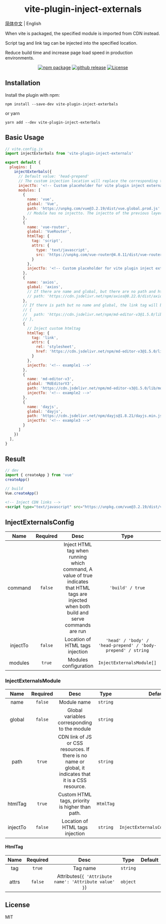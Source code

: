 <h1 align="center">vite-plugin-inject-externals</h1>

[简体中文](./README.zh-CN.md) | English

When vite is packaged, the specified module is imported from CDN instead.

Script tag and link tag can be injected into the specified location.

Reduce build time and increase page load speed in production environments.

<p align="center">
    <a href="https://npmjs.com/package/vite-plugin-inject-externals/releases"><img src="https://img.shields.io/npm/v/vite-plugin-inject-externals.svg" alt="npm package"></a>
    <a href="https://github.com/lihanspace/vite-plugin-inject-externals/releases"><img src="https://img.shields.io/github/v/release/lihanspace/vite-plugin-inject-externals.svg" alt="github release"></a>
    <a href="https://github.com/lihanspace/vite-plugin-inject-externals/blob/master/LICENSE"><img src="https://img.shields.io/github/license/lihanspace/vite-plugin-inject-externals.svg" alt="License"></a>
</p>

## Installation

Install the plugin with npm:

```shell
npm install --save-dev vite-plugin-inject-exterbals
```

or yarn

```shell
yarn add --dev vite-plugin-inject-exterbals
```

## Basic Usage

```js
// vite.config.js
import injectExterbals from 'vite-plugin-inject-externals'

export default {
  plugins: [
    injectExterbals({
      // Default value: 'head-prepend'
      // The custom injection location will replace the corresponding text in index.html
      injectTo: '<!-- Custom placeholder for vite plugin inject externals -->',
      modules: [
        {
          name: 'vue',
          global: 'Vue',
          path: 'https://unpkg.com/vue@3.2.19/dist/vue.global.prod.js'
          // Module has no injectto. The injectto of the previous layer is the default
        },
        {
          name: 'vue-router',
          global: 'VueRouter',
          htmlTag: {
            tag: 'script',
            attrs: {
              type: 'text/javascript',
              src: 'https://unpkg.com/vue-router@4.0.11/dist/vue-router.global.prod.js'
            }
          },
          injectTo: '<!-- Custom placeholder for vite plugin inject externals -->'
        },
        {
          name: 'axios',
          global: 'axios',
          // If there are name and global, but there are no path and htmltag, the global variables will be replaced directly, but the script tag will not be injected
          // path: 'https://cdn.jsdelivr.net/npm/axios@0.22.0/dist/axios.min.js'
        },
        // If there is path but no name and global, the link tag will be injected
        // {
        //   path: 'https://cdn.jsdelivr.net/npm/md-editor-v3@1.5.0/lib/style.css',
        // },
        {
          // Inject custom htmltag
          htmlTag: {
            tag: 'link',
            attrs: {
              rel: 'stylesheet',
              href: 'https://cdn.jsdelivr.net/npm/md-editor-v3@1.5.0/lib/style.css'
            }
          },
          injectTo: '<!-- example1 -->'
        },
        {
          name: 'md-editor-v3',
          global: 'MdEditorV3',
          path: 'https://cdn.jsdelivr.net/npm/md-editor-v3@1.5.0/lib/md-editor-v3.umd.js',
          injectTo: '<!-- example2 -->'
        },
        {
          name: 'dayjs',
          global: 'dayjs',
          path: 'https://cdn.jsdelivr.net/npm/dayjs@1.8.21/dayjs.min.js',
          injectTo: '<!-- example3 -->'
        }
      ]
    })
  ],
}
```

## Result
```js
// dev
import { createApp } from 'vue'
createApp()

// build
Vue.createApp()
```
```html
<!-- Inject CDN links -->
<script type="text/javascript" src="https://unpkg.com/vue@3.2.19/dist/vue.global.prod.js"></script>
```

## InjectExternalsConfig

Name | Required | Desc | Type | Default
:---: | :---: | :---: | :---: | :---:
command | `false` | Inject HTML tag when running which command, A value of true indicates that HTML tags are injected when both build and serve commands are run | `'build' / true` | `'build'`
injectTo | `false` | Location of HTML tags injection | `'head' / 'body' / 'head-prepend' / 'body-prepend' / string` | `'head-prepend'`
modules | `true` | Modules configuration | `InjectExternalsModule[]` | `[]`

### InjectExternalsModule

Name | Required | Desc | Type | Default
:---: | :---: | :---: | :---: | :---:
name | `false` | Module name | `string`
global | `false` | Global variables corresponding to the module | `string`
path | `true` | CDN link of JS or CSS resources. If there is no name or global, it indicates that it is a CSS resource. | `string`
htmlTag | `true` | Custom HTML tags, priority is higher than path. | `HtmlTag`
injectTo | `false` | Location of HTML tags injection | `string` | `InjectExternalsConfig.injectTo`

#### HtmlTag

Name | Required | Desc | Type | Default
:---: | :---: | :---: | :---: | :---:
tag | `true` | Tag name | `string`
attrs | `false` | Attributes(`{ 'Attribute name': 'Attribute value' }`) | `object`

## License

MIT
